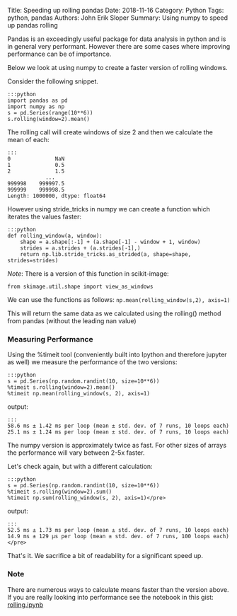 Title: Speeding up rolling pandas
Date: 2018-11-16 
Category: Python
Tags: python, pandas
Authors: John Erik Sloper
Summary: Using numpy to speed up pandas rolling

Pandas is an exceedingly useful package for data analysis in python and is in general very performant. However there are some cases where improving performance can be of importance.

Below we look at using numpy to create a faster version of rolling windows.

Consider the following snippet.

	:::python
	import pandas as pd
	import numpy as np
	s = pd.Series(range(10**6))
	s.rolling(window=2).mean()

The rolling call will create windows of size 2 and then we calculate the mean of each:

	:::
	0              NaN
	1              0.5
	2              1.5
				...
	999998    999997.5
	999999    999998.5
	Length: 1000000, dtype: float64

However using stride_tricks in numpy we can create a function which iterates the values faster:

	:::python
	def rolling_window(a, window):
		shape = a.shape[:-1] + (a.shape[-1] - window + 1, window)
		strides = a.strides + (a.strides[-1],)
		return np.lib.stride_tricks.as_strided(a, shape=shape, strides=strides)

*Note*: There is a version of this function in scikit-image:

`from skimage.util.shape import view_as_windows`

We can use the functions as follows:
`np.mean(rolling_window(s,2), axis=1)`

This will return the same data as we calculated using the rolling() method from pandas (without the leading nan value)

### Measuring Performance

Using the %timeit tool (conveniently built into Ipython and therefore jupyter as well) we measure the performance of the two versions:

	:::python
	s = pd.Series(np.random.randint(10, size=10**6))
	%timeit s.rolling(window=2).mean()
	%timeit np.mean(rolling_window(s, 2), axis=1)

output:

	:::
	58.6 ms ± 1.42 ms per loop (mean ± std. dev. of 7 runs, 10 loops each)
	25.1 ms ± 1.24 ms per loop (mean ± std. dev. of 7 runs, 10 loops each)

The numpy version is approximately twice as fast. For other sizes of arrays the performance will vary between 2-5x faster.

Let's check again, but with a different calculation:

	:::python
	s = pd.Series(np.random.randint(10, size=10**6))
	%timeit s.rolling(window=2).sum()
	%timeit np.sum(rolling_window(s, 2), axis=1)</pre>

output:

	:::
	52.5 ms ± 1.73 ms per loop (mean ± std. dev. of 7 runs, 10 loops each)
	14.9 ms ± 129 µs per loop (mean ± std. dev. of 7 runs, 100 loops each)</pre>

That's it. We sacrifice a bit of readability for a significant speed up.

### Note
There are numerous ways to calculate means faster than the version above. If you are really looking into performance see the notebook in this gist: <a href="https://gist.github.com/johnsloper/e6783949bb4bc789a03a32e435593182">rolling.ipynb</a>